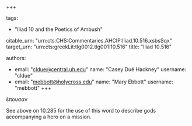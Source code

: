 +++

tags:
- "Iliad 10 and the Poetics of Ambush"

citable_urn: "urn:cts:CHS:Commentaries.AHCIP:Iliad.10.516.xsbsSqx"
target_urn: "urn:cts:greekLit:tlg0012.tlg001:10.516"
title: "Iliad 10.516"

authors:
- email: "cldue@central.uh.edu"
  name: "Casey Dué Hackney"
  username: "cldue"
- email: "mebbott@holycross.edu"
  name: "Mary Ebbott"
  username: "mebbott"
+++

<p>ἕπουσαν </p><p>See above on 10.285 for the use of this word to describe gods accompanying a hero on a mission.  </p>